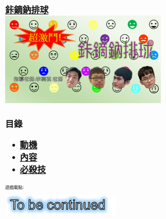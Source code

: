 <html>
<head>
 <title>鉲鏑鈉排球</title>
  <style>
</style>
 </head>

<body>
<h1>
  <a href="https://jafarwu.github.io/"> 鉲鏑鈉排球</a>
 <img src="鉲鏑鈉封面.png">
 </h1>
 
  <p> </p>
 <h1>
 目錄
  
 <ul class="drop-down-menu">
  <a href="https://jafarwu.github.io/motivation/"> <li>動機</li> </a>
  <a href="https://jafarwu.github.io/content/"> <li>內容</li> </a>
  <a href="https://jafarwu.github.io/nirvana/"> <li>必殺技</li> </a>
  </ul>
</h1>

  <p> </p>
  遊戲載點:
   <p> </p>
<img src="ToBeContinued.png">  
   <p> </p>
    
</body>
</html> 

